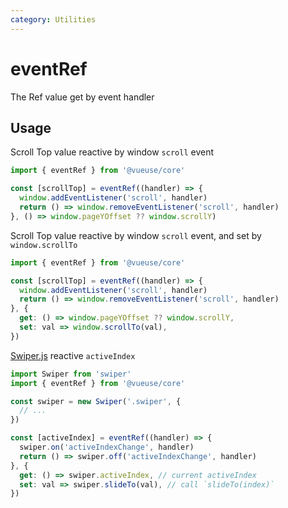 ```yaml
---
category: Utilities
---
```


# eventRef

The Ref value get by event handler

## Usage

Scroll Top value reactive by window `scroll` event

```ts
import { eventRef } from '@vueuse/core'

const [scrollTop] = eventRef((handler) => {
  window.addEventListener('scroll', handler)
  return () => window.removeEventListener('scroll', handler)
}, () => window.pageYOffset ?? window.scrollY)
```

Scroll Top value reactive by window `scroll` event, and set by `window.scrollTo`

```ts
import { eventRef } from '@vueuse/core'

const [scrollTop] = eventRef((handler) => {
  window.addEventListener('scroll', handler)
  return () => window.removeEventListener('scroll', handler)
}, {
  get: () => window.pageYOffset ?? window.scrollY,
  set: val => window.scrollTo(val),
})
```

[Swiper.js](https://swiperjs.com/) reactive `activeIndex`

```ts
import Swiper from 'swiper'
import { eventRef } from '@vueuse/core'

const swiper = new Swiper('.swiper', {
  // ...
})

const [activeIndex] = eventRef((handler) => {
  swiper.on('activeIndexChange', handler)
  return () => swiper.off('activeIndexChange', handler)
}, {
  get: () => swiper.activeIndex, // current activeIndex
  set: val => swiper.slideTo(val), // call `slideTo(index)`
})
```
